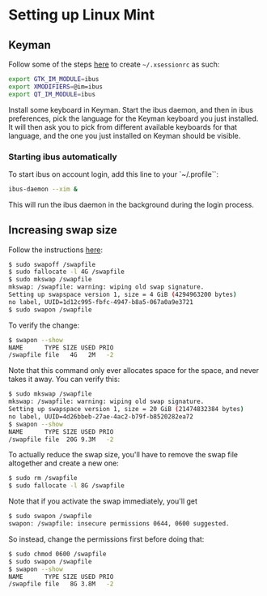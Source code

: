 # Setting up Linux Mint

## Keyman

Follow some of the steps [here](https://help.keyman.com/knowledge-base/101) to create `~/.xsessionrc` as such:

```bash
export GTK_IM_MODULE=ibus
export XMODIFIERS=@im=ibus
export QT_IM_MODULE=ibus
```

Install some keyboard in Keyman. Start the ibus daemon, and then in ibus preferences, pick the language for the Keyman keyboard you just installed. It will then ask you to pick from different available keyboards for that language, and the one you just installed on Keyman should be visible.

### Starting ibus automatically

To start ibus on account login, add this line to your `~/.profile``:

```bash
ibus-daemon --xim &
```

This will run the ibus daemon in the background during the login process.

## Increasing swap size

Follow the instructions [here](https://old.reddit.com/r/linuxmint/comments/uhjyir/how_to_increase_swap_size/i76gsi9/):

```bash
$ sudo swapoff /swapfile
$ sudo fallocate -l 4G /swapfile
$ sudo mkswap /swapfile
mkswap: /swapfile: warning: wiping old swap signature.
Setting up swapspace version 1, size = 4 GiB (4294963200 bytes)
no label, UUID=1d12c995-fbfc-4947-b8a5-067a0a9e3721
$ sudo swapon /swapfile
```

To verify the change:

```bash
$ swapon --show
NAME      TYPE SIZE USED PRIO
/swapfile file   4G   2M   -2
```

Note that this command only ever allocates space for the space, and never takes it away. You can verify this:

```bash
$ sudo mkswap /swapfile
mkswap: /swapfile: warning: wiping old swap signature.
Setting up swapspace version 1, size = 20 GiB (21474832384 bytes)
no label, UUID=4d26bbeb-27ae-4ac2-b79f-b8520282ea72
$ swapon --show
NAME      TYPE SIZE USED PRIO
/swapfile file  20G 9.3M   -2
```

To actually reduce the swap size, you'll have to remove the swap file altogether and create a new one:

```bash
$ sudo rm /swapfile
$ sudo fallocate -l 8G /swapfile
```

Note that if you activate the swap immediately, you'll get

```bash
$ sudo swapon /swapfile 
swapon: /swapfile: insecure permissions 0644, 0600 suggested.
```

So instead, change the permissions first before doing that:

```bash
$ sudo chmod 0600 /swapfile
$ sudo swapon /swapfile
$ swapon --show        
NAME      TYPE SIZE USED PRIO
/swapfile file   8G 3.8M   -2
```
